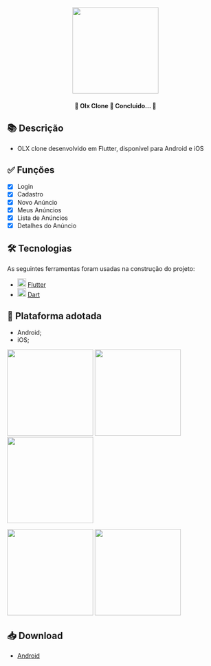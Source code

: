 <h1 align="center">
   <img src="https://firebasestorage.googleapis.com/v0/b/apostas-e1af2.appspot.com/o/flutter%2Folx%2Flogo.png?alt=media&token=611fa4eb-728d-42c8-a9fe-a8985b07aca8" width="200">
</h1>

<h4 align="center"> 
	🚧 Olx Clone 🚀 Concluido...  🚧
</h4>

## 📚 Descrição

 - OLX clone desenvolvido em Flutter, disponível para Android e iOS

## ✅ Funções
  
  - [x] Login
  - [x] Cadastro
  - [x] Novo Anúncio
  - [x] Meus Anúncios
  - [x] Lista de Anúncios
  - [x] Detalhes do Anúncio

## 🛠 Tecnologias

As seguintes ferramentas foram usadas na construção do projeto:

- <img src="https://cdn.jsdelivr.net/gh/devicons/devicon/icons/flutter/flutter-original.svg" height="20" width="20"/> [Flutter](https://flutter.dev/?gclid=Cj0KCQjwkbuKBhDRARIsAALysV4sMSKWcOxrlBmdtlCcf3MAfNdH1ehbbWi6ZjjjdypPLsSvdTFiqOYaAon3EALw_wcB&gclsrc=aw.ds)
- <img src="https://cdn.jsdelivr.net/gh/devicons/devicon/icons/dart/dart-original.svg" height="20" width="20"/> [Dart](https://dart.dev/)

## 📱 Plataforma adotada

  - Android;
  - iOS;

<p float="left">
	<img src="https://firebasestorage.googleapis.com/v0/b/apostas-e1af2.appspot.com/o/flutter%2Folx%2Flogin.PNG?alt=media&token=e8202d09-51e0-4e69-af44-086007746117" width="200">
	<img src="https://firebasestorage.googleapis.com/v0/b/apostas-e1af2.appspot.com/o/flutter%2Folx%2FNovo%20Anuncio.PNG?alt=media&token=316fc8ba-f92e-4a00-80f9-49314586acd7" width="200">
  <img src="https://firebasestorage.googleapis.com/v0/b/apostas-e1af2.appspot.com/o/flutter%2Folx%2FMeus%20Anuncios.PNG?alt=media&token=f5f6a7da-e2ad-45e5-9fad-c8fa92010ddd" width="200">
</p>

<p float="left">
	<img src="https://firebasestorage.googleapis.com/v0/b/apostas-e1af2.appspot.com/o/flutter%2Folx%2FLista%20de%20Anuncios.PNG?alt=media&token=c2ad203d-4a44-4f87-aae0-9dc699b7af5d" width="200">
	<img src="https://firebasestorage.googleapis.com/v0/b/apostas-e1af2.appspot.com/o/flutter%2Folx%2FDetalhes%20do%20Anuncio.PNG?alt=media&token=c52d5381-2eb7-4b12-a8ae-af314e9f2aee" width="200">
</p>

## 📥 Download

  - [Android](https://drive.google.com/file/d/1A4jGq35jZt_gptP2xowYaVTTC80ozi9B/view?usp=sharing)
